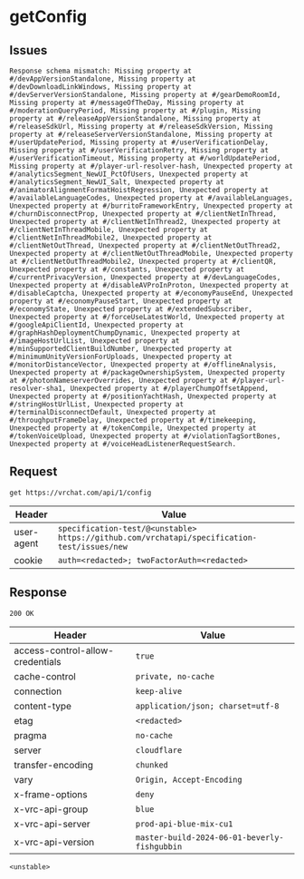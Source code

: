 # getConfig

## Issues
```
Response schema mismatch: Missing property at #/devAppVersionStandalone, Missing property at #/devDownloadLinkWindows, Missing property at #/devServerVersionStandalone, Missing property at #/gearDemoRoomId, Missing property at #/messageOfTheDay, Missing property at #/moderationQueryPeriod, Missing property at #/plugin, Missing property at #/releaseAppVersionStandalone, Missing property at #/releaseSdkUrl, Missing property at #/releaseSdkVersion, Missing property at #/releaseServerVersionStandalone, Missing property at #/userUpdatePeriod, Missing property at #/userVerificationDelay, Missing property at #/userVerificationRetry, Missing property at #/userVerificationTimeout, Missing property at #/worldUpdatePeriod, Missing property at #/player-url-resolver-hash, Unexpected property at #/analyticsSegment_NewUI_PctOfUsers, Unexpected property at #/analyticsSegment_NewUI_Salt, Unexpected property at #/animatorAlignmentFormatHoistRegression, Unexpected property at #/availableLanguageCodes, Unexpected property at #/availableLanguages, Unexpected property at #/burritoFrameworkEntry, Unexpected property at #/churnDisconnectProp, Unexpected property at #/clientNetInThread, Unexpected property at #/clientNetInThread2, Unexpected property at #/clientNetInThreadMobile, Unexpected property at #/clientNetInThreadMobile2, Unexpected property at #/clientNetOutThread, Unexpected property at #/clientNetOutThread2, Unexpected property at #/clientNetOutThreadMobile, Unexpected property at #/clientNetOutThreadMobile2, Unexpected property at #/clientQR, Unexpected property at #/constants, Unexpected property at #/currentPrivacyVersion, Unexpected property at #/devLanguageCodes, Unexpected property at #/disableAVProInProton, Unexpected property at #/disableCaptcha, Unexpected property at #/economyPauseEnd, Unexpected property at #/economyPauseStart, Unexpected property at #/economyState, Unexpected property at #/extendedSubscriber, Unexpected property at #/forceUseLatestWorld, Unexpected property at #/googleApiClientId, Unexpected property at #/graphHashDeploymentChumpDynamic, Unexpected property at #/imageHostUrlList, Unexpected property at #/minSupportedClientBuildNumber, Unexpected property at #/minimumUnityVersionForUploads, Unexpected property at #/monitorDistanceVector, Unexpected property at #/offlineAnalysis, Unexpected property at #/packageOwnershipSystem, Unexpected property at #/photonNameserverOverrides, Unexpected property at #/player-url-resolver-sha1, Unexpected property at #/playerChumpOffsetAppend, Unexpected property at #/positionYachtHash, Unexpected property at #/stringHostUrlList, Unexpected property at #/terminalDisconnectDefault, Unexpected property at #/throughputFrameDelay, Unexpected property at #/timekeeping, Unexpected property at #/tokenCompile, Unexpected property at #/tokenVoiceUpload, Unexpected property at #/violationTagSortBones, Unexpected property at #/voiceHeadListenerRequestSearch.
```

## Request
`get https://vrchat.com/api/1/config`

| Header | Value |
| ------ | ----- |
| user-agent | `specification-test/@<unstable> https://github.com/vrchatapi/specification-test/issues/new` |
| cookie | `auth=<redacted>; twoFactorAuth=<redacted>` |


## Response
`200 OK`

| Header | Value |
| ------ | ----- |
| access-control-allow-credentials | `true` |
| cache-control | `private, no-cache` |
| connection | `keep-alive` |
| content-type | `application/json; charset=utf-8` |
| etag | `<redacted>` |
| pragma | `no-cache` |
| server | `cloudflare` |
| transfer-encoding | `chunked` |
| vary | `Origin, Accept-Encoding` |
| x-frame-options | `deny` |
| x-vrc-api-group | `blue` |
| x-vrc-api-server | `prod-api-blue-mix-cu1` |
| x-vrc-api-version | `master-build-2024-06-01-beverly-fishgubbin` |

```jsonc
<unstable>
```
